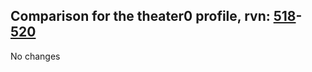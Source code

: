 ## Comparison for the theater0 profile, rvn: [518](https://github.com/PRO100KatYT/FortniteProfileRevisions/tree/main/profiles/theater0/518%20theater0.json)-[520](https://github.com/PRO100KatYT/FortniteProfileRevisions/tree/main/profiles/theater0/520%20theater0.json)

No changes
